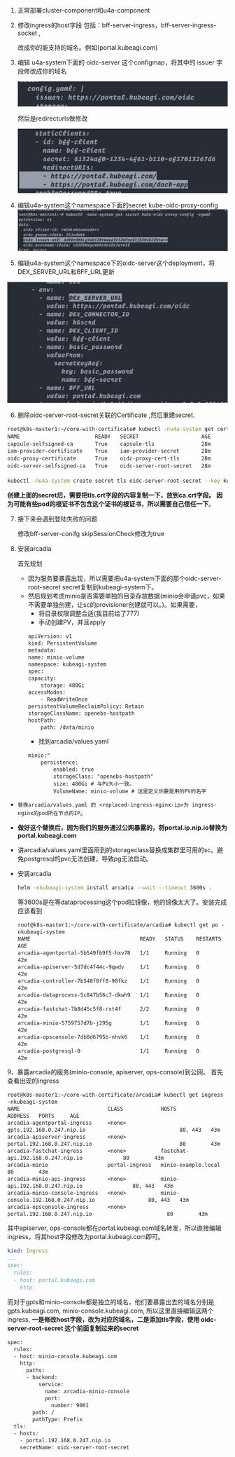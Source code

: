 1. 正常部署cluster-component和u4a-component
2. 修改ingress的host字段 包括：bff-server-ingress，bff-server-ingress-socket ,
    
    改成你的能支持的域名。例如(portal.kubeagi.com)
    
3. 编辑 u4a-system下面的 oidc-server 这个configmap，将其中的 issuer 字段修改成你的域名
    
    ![alt text](image-5.png)
    
    然后是redirecturls做修改
    
    ![alt text](image-6.png)
    
4. 编辑u4a-system这个namespace下面的secret kube-oidc-proxy-config
![alt text](image-7.png)

5. 编辑u4a-system这个namespace下的oidc-server这个deployment，将DEX_SERVER_URL和BFF_URL更新
    
![alt text](image-8.png)
    
6. 删除oidc-server-root-secret关联的Certificate ,然后重建secret.

```bash
root@k8s-master1:~/core-with-certificate# kubectl -nu4a-system get certificate
NAME                        READY   SECRET                    AGE
capsule-selfsigned-ca       True    capsule-tls               28m
iam-provider-certificate    True    iam-provider-secret       28m
oidc-proxy-certificate      True    oidc-proxy-cert-tls       28m
oidc-server-selfsigned-ca   True    oidc-server-root-secret   28m

kubectl -nu4a-system create secret tls oidc-server-root-secret --key kubeagi.com.key --cert kubeagi.com.pem
```

**创建上面的secret后，需要把tls.crt字段的内容复制一下，放到ca.crt字段。 因为可能有些pod的根证书不包含这个证书的根证书，所以需要自己信任一下**。


7. 接下来会遇到登陆失败的问题
    
    修改bff-server-conifg skipSessionCheck修改为true
    
7. 安装arcadia
    
    首先规划
    
    - 因为服务要暴露出现，所以需要把u4a-system下面的那个oidc-server-root-secret secret复制到kubeagi-system下。
    - 然后规划考虑minio是否需要单独的目录存放数据(minio会申请pvc，如果不需要单独创建，让sc的provisioner创建就可以。)。如果需要，
        - 将目录权限调整合适(我目前给了777)
        - 手动创建PV，并且apply
        ```
        apiVersion: v1
        kind: PersistentVolume
        metadata:
        name: minio-volume
        namespace: kubeagi-system
        spec:
        capacity:
            storage: 480Gi
        accessModes:
            - ReadWriteOnce
        persistentVolumeReclaimPolicy: Retain
        storageClassName: openebs-hostpath
        hostPath:
            path: /data/minio
        ```
        - 找到arcadia/values.yaml
        ```
        minio:"
            persistence:
                enabled: true
                storageClass: "openebs-hostpath"
                size: 480Gi # 与PV大小一致。
                VolumeName: minio-volume # 这里定义你要是用的PV的名字
        ```

- `替换arcadia/values.yaml 的 <replaced-ingress-nginx-ip>为 ingress-nginx的pod所在节点的IP`。
- **做好这个替换后，因为我们的服务通过公网暴露的，将portal.ip.nip.io替换为portal.kubeagi.com**
- 讲arcadia/values.yaml里面用到的storageclass替换成集群里可用的sc。避免postgresql的pvc无法创建，导致pg无法启动。
- 安装arcadia
    
    ```bash
    helm -nkubeagi-system install arcadia --wait --timeout 3600s .
    ```
    
    等3600s是在等dataprocessing这个pod拉镜像，他的镜像太大了。安装完成应该看到
    ```
    root@k8s-master1:~/core-with-certificate/arcadia# kubectl get po -nkubeagi-system
    NAME                                   READY   STATUS    RESTARTS   AGE
    arcadia-agentportal-5b549fb9f5-hxv78   1/1     Running   0          42m
    arcadia-apiserver-5d7dc4f44c-9qwdv     1/1     Running   0          42m
    arcadia-controller-7b548f8ff8-98fkz    1/1     Running   0          42m
    arcadia-dataprocess-5c847b56c7-dkwh9   1/1     Running   0          42m
    arcadia-fastchat-7b8d45c5f8-rxt4f      2/2     Running   0          42m
    arcadia-minio-5759757d7b-j295g         1/1     Running   0          42m
    arcadia-opsconsole-7db8d6795b-nhvk6    1/1     Running   0          42m
    arcadia-postgresql-0                   1/1     Running   0          42m
    ```

9、暴露arcadia的服务(minio-console, apiserver, ops-console)到公网。
首先查看出现的ingress
```shell
root@k8s-master1:~/core-with-certificate/arcadia# kubectl get ingress -nkubeagi-system
NAME                            CLASS            HOSTS                               ADDRESS   PORTS     AGE
arcadia-agentportal-ingress     <none>           gpts.192.168.0.247.nip.io                              80, 443   43m
arcadia-apiserver-ingress       <none>           portal.192.168.0.247.nip.io                            80        43m
arcadia-fastchat-ingress        <none>           fastchat-api.192.168.0.247.nip.io             80        43m
arcadia-minio                   portal-ingress   minio-example.local                           80        43m
arcadia-minio-api-ingress       <none>           minio-api.192.168.0.247.nip.io                80, 443   43m
arcadia-minio-console-ingress   <none>           minio-console.192.168.0.247.nip.io                 80, 443   43m
arcadia-opsconsole-ingress      <none>           portal.192.168.0.247.nip.io                        80        43m
```
其中apiserver, ops-console都在portal.kubeagi.com域名转发，所以直接编辑ingress，将其host字段修改为portal.kubeagi.com即可。

```yaml
kind: Ingress
...
spec:
  rules:
  - host: portal.kubeagi.com
    http:
```

而对于gpts和minio-console都是独立的域名，他们要暴露出去的域名分别是gpts.kubeagi.com, minio-console.kubeagi.com, 所以这里直接编辑这两个ingress,  **一是修改host字段，改为对应的域名，二是添加tls字段，使用 oidc-server-root-secret 这个前面复制过来的secret**
```
spec:
  rules:
  - host: minio-console.kubeagi.com
    http:
      paths:
      - backend:
          service:
            name: arcadia-minio-console
            port:
              number: 9001
        path: /
        pathType: Prefix
  tls:
  - hosts:
    - portal.192.168.0.247.nip.io
    secretName: oidc-server-root-secret
```